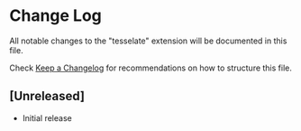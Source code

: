 # Change Log

All notable changes to the "tesselate" extension will be documented in this file.

Check [Keep a Changelog](http://keepachangelog.com/) for recommendations on how to structure this file.

## [Unreleased]

- Initial release
